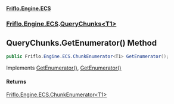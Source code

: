 #### [Friflo.Engine.ECS](index.md#'index')
### [Friflo.Engine.ECS](Friflo.Engine.ECS.md#'Friflo.Engine.ECS').[QueryChunks&lt;T1&gt;](QueryChunks_T1_.md#'Friflo.Engine.ECS.QueryChunks<T1>')

## QueryChunks<T1>.GetEnumerator() Method

```csharp
public Friflo.Engine.ECS.ChunkEnumerator<T1> GetEnumerator();
```

Implements [GetEnumerator()](https://docs.microsoft.com/en-us/dotnet/api/System.Collections.Generic.IEnumerable-1.GetEnumerator#'System.Collections.Generic.IEnumerable`1.GetEnumerator'), [GetEnumerator()](https://docs.microsoft.com/en-us/dotnet/api/System.Collections.IEnumerable.GetEnumerator#'System.Collections.IEnumerable.GetEnumerator')

#### Returns
[Friflo.Engine.ECS.ChunkEnumerator&lt;](ChunkEnumerator_T1_.md#'Friflo.Engine.ECS.ChunkEnumerator<T1>')[T1](QueryChunks_T1_.md#Friflo.Engine.ECS.QueryChunks_T1_.T1#'Friflo.Engine.ECS.QueryChunks<T1>.T1')[&gt;](ChunkEnumerator_T1_.md#'Friflo.Engine.ECS.ChunkEnumerator<T1>')